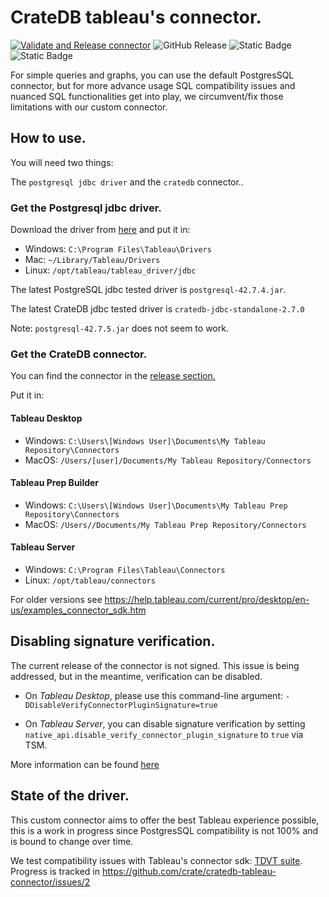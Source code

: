 # CrateDB tableau's connector.
[![Validate and Release connector](https://github.com/crate/cratedb-tableau-connector/actions/workflows/tests_and_release.yml/badge.svg)](https://github.com/crate/cratedb-tableau-connector/actions/workflows/tests_and_release.yml)
![GitHub Release](https://img.shields.io/github/v/release/crate/cratedb-tableau-connector)
![Static Badge](https://img.shields.io/badge/tdvt_compatibility-95%25-brightgreen?style=flat&logo=cratedb)
![Static Badge](https://img.shields.io/badge/CrateDB-5.10.1-brightgreen?style=flat&logo=cratedb)

For simple queries and graphs, you can use the default PostgresSQL connector,
but for more advance usage SQL compatibility issues and nuanced SQL functionalities get into play,
we circumvent/fix those limitations with our custom connector.

## How to use.

You will need two things:

The `postgresql jdbc driver` and the `cratedb` connector..

### Get the Postgresql jdbc driver.

Download the driver from [here](https://jdbc.postgresql.org/download/) and put it in:

- Windows: `C:\Program Files\Tableau\Drivers`
- Mac: `~/Library/Tableau/Drivers`
- Linux: `/opt/tableau/tableau_driver/jdbc` 

The latest PostgreSQL jdbc tested driver is `postgresql-42.7.4.jar`.

The latest CrateDB jdbc tested driver is `cratedb-jdbc-standalone-2.7.0`

Note: `postgresql-42.7.5.jar` does not seem to work.

### Get the CrateDB connector.

You can find the connector in the [release section.](https://github.com/crate/cratedb-tableau-connector/releases)

Put it in: 

#### Tableau Desktop

- Windows: `C:\Users\[Windows User]\Documents\My Tableau Repository\Connectors`
- MacOS: `/Users/[user]/Documents/My Tableau Repository/Connectors`

#### Tableau Prep Builder

- Windows:  `C:\Users\[Windows User]\Documents\My Tableau Prep Repository\Connectors`
- MacOS: `/Users//Documents/My Tableau Prep Repository/Connectors`

#### Tableau Server
- Windows: `C:\Program Files\Tableau\Connectors`
- Linux: `/opt/tableau/connectors`

For older versions see https://help.tableau.com/current/pro/desktop/en-us/examples_connector_sdk.htm

## Disabling signature verification.

The current release of the connector is not signed. This issue is being addressed, but in the meantime, verification can be disabled.

* On _Tableau Desktop_, please use this command-line argument: `-DDisableVerifyConnectorPluginSignature=true`

* On _Tableau Server_, you can disable signature verification by setting `native_api.disable_verify_connector_plugin_signature` to `true` via TSM.

More information can be found [here](https://tableau.github.io/connector-plugin-sdk/docs/run-taco)


## State of the driver.

This custom connector aims to offer the best Tableau experience possible, this is a work in progress since 
PostgresSQL compatibility is not 100% and is bound to change over time.

We test compatibility issues with Tableau's connector sdk: [TDVT suite](https://tableau.github.io/connector-plugin-sdk/docs/tdvt).
Progress is tracked in https://github.com/crate/cratedb-tableau-connector/issues/2